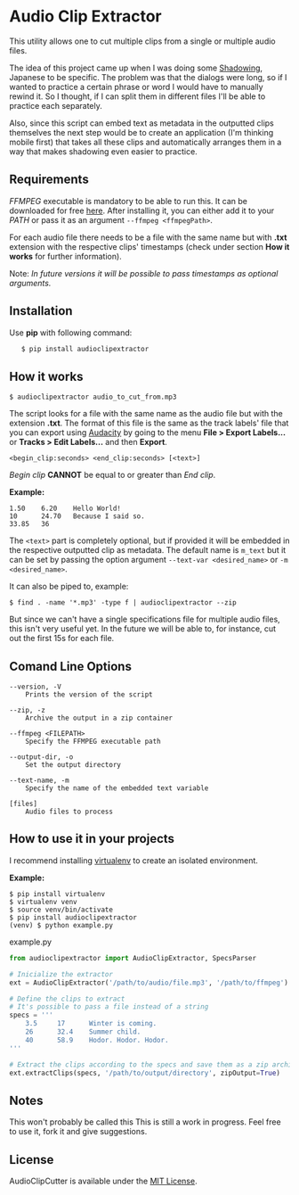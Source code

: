 Audio Clip Extractor
====================

This utility allows one to cut multiple clips from a single or multiple audio files.

The idea of this project came up when I was doing some [Shadowing](https://en.wikipedia.org/wiki/Speech_shadowing), Japanese to be specific. The problem was that the dialogs were long, so if I wanted to practice a certain phrase or word I would have to manually rewind it. So I thought, if I can split them in different files I'll be able to practice each separately.

Also, since this script can embed text as metadata in the outputted clips themselves the next step would be to create an application (I'm thinking mobile first) that takes all these clips and automatically arranges them in a way that makes shadowing even easier to practice.


Requirements
------------

*FFMPEG* executable is mandatory to be able to run this. It can be downloaded for free
 [here](https://ffmpeg.org/download.html).
After installing it, you can either add it to your *PATH* or pass it as an argument `--ffmpeg <ffmpegPath>`.

For each audio file there needs to be a file with the same name but with **.txt** extension with the respective clips' timestamps (check under section **How it works** for further information).

Note: *In future versions it will be possible to pass timestamps as optional arguments.*


Installation
------------

Use **pip** with following command:

 ```Bash
    $ pip install audioclipextractor
 ```


How it works
------------

```
$ audioclipextractor audio_to_cut_from.mp3

```

The script looks for a file with the same name as the audio file but with the extension **.txt**. The format of this file is the same as the track labels' file that you can export using [Audacity](http://www.audacityteam.org/) by going to the menu **File > Export Labels...** or **Tracks > Edit Labels...** and then **Export**.

```
<begin_clip:seconds> <end_clip:seconds> [<text>]
```

*Begin clip* **CANNOT** be equal to or greater than *End clip*. 


**Example:**

```
1.50    6.20    Hello World!
10      24.70   Because I said so.
33.85   36
```

The `<text>` part is completely optional, but if provided it will be embedded in the respective outputted clip as metadata. The default name is `m_text` but it can be set by passing the option argument `--text-var <desired_name>` or `-m <desired_name>`.

It can also be piped to, example:

```
$ find . -name '*.mp3' -type f | audioclipextractor --zip
```

But since we can't have a single specifications file for multiple audio files, this isn't very useful yet. In the future we will be able to, for instance, cut out the first 15s for each file.


Comand Line Options
-------------------

```
--version, -V
    Prints the version of the script

--zip, -z
    Archive the output in a zip container

--ffmpeg <FILEPATH>
    Specify the FFMPEG executable path

--output-dir, -o
    Set the output directory

--text-name, -m
    Specify the name of the embedded text variable

[files]
    Audio files to process
```

How to use it in your projects
------------------------------

I recommend installing [virtualenv](https://virtualenv.pypa.io/en/latest/installation.html) 
to create an isolated environment.

**Example:**

```
$ pip install virtualenv
$ virtualenv venv
$ source venv/bin/activate
$ pip install audioclipextractor
(venv) $ python example.py
```

example.py

```Python
from audioclipextractor import AudioClipExtractor, SpecsParser

# Inicialize the extractor
ext = AudioClipExtractor('/path/to/audio/file.mp3', '/path/to/ffmpeg')

# Define the clips to extract
# It's possible to pass a file instead of a string
specs = '''
    3.5     17      Winter is coming.
    26      32.4    Summer child.
    40      58.9    Hodor. Hodor. Hodor.
'''

# Extract the clips according to the specs and save them as a zip archive
ext.extractClips(specs, '/path/to/output/directory', zipOutput=True)
```


Notes
-----

This won't probably be called this
This is still a work in progress. Feel free to use it, fork it and give suggestions.


License
-------

AudioClipCutter is available under the [MIT License](http://opensource.org/licenses/MIT).
